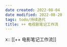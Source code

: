 ```yaml
---
date created: 2022-08-04
date modified: 2022-08-20
tags: todo/持续迭代
title: ++ 电视剧笔记工作流
---
```


x:: [[++ 电影笔记工作流]]
